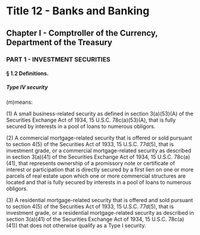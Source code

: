 
# Title 12 - Banks and Banking
## Chapter I - Comptroller of the Currency, Department of the Treasury
### PART 1 - INVESTMENT SECURITIES
#### § 1.2 Definitions.
##### Type IV security

(m)means:

(1) A small business-related security as defined in section 3(a)(53)(A) of the Securities Exchange Act of 1934, 15 U.S.C. 78c(a)(53)(A), that is fully secured by interests in a pool of loans to numerous obligors.

(2) A commercial mortgage-related security that is offered or sold pursuant to section 4(5) of the Securities Act of 1933, 15 U.S.C. 77d(5), that is investment grade, or a commercial mortgage-related security as described in section 3(a)(41) of the Securities Exchange Act of 1934, 15 U.S.C. 78c(a)(41), that represents ownership of a promissory note or certificate of interest or participation that is directly secured by a first lien on one or more parcels of real estate upon which one or more commercial structures are located and that is fully secured by interests in a pool of loans to numerous obligors.

(3) A residential mortgage-related security that is offered and sold pursuant to section 4(5) of the Securities Act of 1933, 15 U.S.C. 77d(5), that is investment grade, or a residential mortgage-related security as described in section 3(a)(41) of the Securities Exchange Act of 1934, 15 U.S.C. 78c(a)(41)) that does not otherwise qualify as a Type I security.
